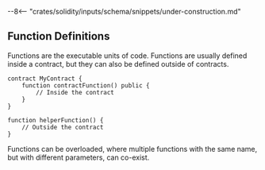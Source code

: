 --8<-- "crates/solidity/inputs/schema/snippets/under-construction.md"

## Function Definitions

Functions are the executable units of code. Functions are usually defined inside a contract, but they can also be defined outside of contracts.

```solidity
contract MyContract {
    function contractFunction() public {
        // Inside the contract
    }
}

function helperFunction() {
    // Outside the contract
}
```

Functions can be overloaded, where multiple functions with the same name, but with different parameters, can co-exist.

